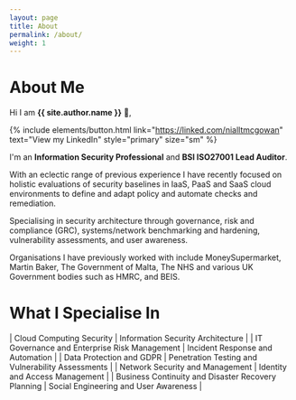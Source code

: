 ```yaml
---
layout: page
title: About
permalink: /about/
weight: 1
---
```


# **About Me**

Hi I am **{{ site.author.name }}** :wave:,<br>

{% include elements/button.html link="https://linked.com/nialltmcgowan" text="View my LinkedIn" style="primary" size="sm" %}

I'm an **Information Security Professional** and **BSI ISO27001 Lead Auditor**.

With an eclectic range of previous experience I have recently focused on holistic evaluations of security baselines in IaaS, PaaS and SaaS cloud environments to define and adapt policy and automate checks and remediation. 

Specialising in security architecture through governance, risk and compliance (GRC), systems/network benchmarking and hardening, vulnerability assessments, and user awareness. 

Organisations I have previously worked with include MoneySupermarket, Martin Baker, The Government of Malta, The NHS and various UK Government bodies such as HMRC, and BEIS.

# **What I Specialise In**

| Cloud Computing Security                           	| Information Security Architecture                 	|
| IT Governance and Enterprise Risk Management       	| Incident Response and Automation                  	|
| Data Protection and GDPR                           	| Penetration Testing and Vulnerability Assessments 	|
| Network Security and Management                    	| Identity and Access Management                    	|
| Business Continuity and Disaster Recovery Planning 	| Social Engineering and User Awareness             	|